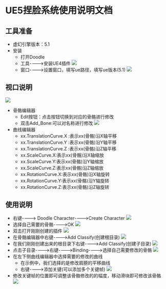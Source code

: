 # UE5捏脸系统使用说明文档
## 工具准备
- 虚幻引擎版本：5.1
- 安装
  - 打开Doodle
  - 工具---->安装UE4插件
![](12.jpg)
  - 窗口---->设置窗口，填写ue路径，填写ue版本(5.1)
![](13.jpg)
## 视口说明 
![](9.png)
- 骨骼编辑器
  - Edit按钮：点击按钮切换到对应的骨骼进行修改
  - 双击Add_Bone:可以对名称进行修改
![](10.png)
- 曲线编辑器
  - xx.TranslationCurve.X :表示xx(骨骼)沿X轴平移
  - xx.TranslationCurve.Y :表示xx(骨骼)沿Y轴平移
  - xx.TranslationCurve.Z :表示xx(骨骼)沿Z轴平移
  - xx.ScaleCurve.X:表示xx(骨骼)沿X轴缩放
  - xx.ScaleCurve.Y:表示xx(骨骼)沿Y轴缩放
  - xx.ScaleCurve.Z:表示xx(骨骼)沿Z轴缩放
  - xx.RotationCurve.X:表示xx(骨骼)沿X轴旋转
  - xx.RotationCurve.Y:表示xx(骨骼)沿Y轴旋转
  - xx.RotationCurve.Z:表示xx(骨骼)沿Z轴旋转
## 使用说明
- 右键----> Doodle Character---->Create Character
![](1.png)
- 选择自己需要的骨骼---->OK
![](2.png)
- 双击打开刚刚创建的插件
![](3.png)
- 在骨骼编辑器中右键---->Add Classify(创建根目录)
![](4.png)
- 在我们刚刚创建出来的根目录下右键---->Add Classify(创建子目录)
![](5.png)
- 点击子目录---->右键---->Binding---->选择自己需要修改的骨骼
![](6.png)
- 在左下侧曲线编辑器中选择需要的修改的曲线
  - 在示例中，我们选择的是修改肩膀的平移曲线
  - 右键---->添加关键(可以添加多个关键帧) 
![](7.png) 
- 修改关键帧的位置即可调整该骨骼修改的的幅度，移动滑块即可修改该骨骼
![](8.png) 




